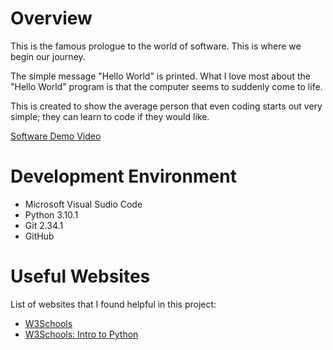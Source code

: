 # Overview

This is the famous prologue to the world of software. This is where we begin our journey. 

The simple message "Hello World" is printed. What I love most about the "Hello World" program is that the computer seems to suddenly come to life.

This is created to show the average person that even coding starts out very simple; they can learn to code if they would like.

[Software Demo Video](https://youtu.be/8yxZKmAYg-o)

# Development Environment

* Microsoft Visual Sudio Code
* Python 3.10.1
* Git 2.34.1
* GitHub

# Useful Websites

List of websites that I found helpful in this project:
* [W3Schools](https://www.w3schools.com/python/)
* [W3Schools: Intro to Python](https://www.w3schools.com/python/python_intro.asp)
